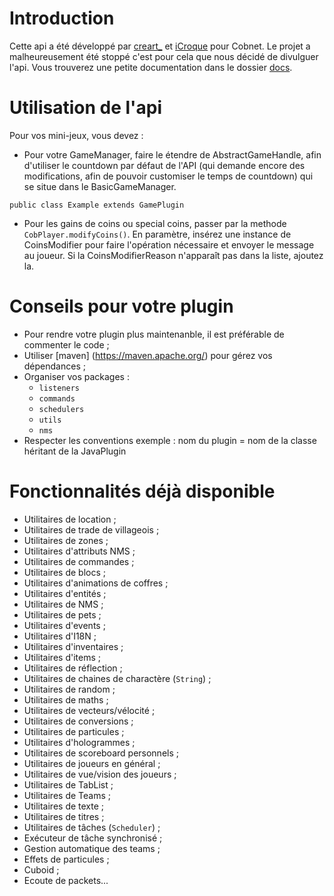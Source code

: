 Introduction
============
Cette api a été développé par [creart_](https://twitter.com/DevCreart) et [iCroque](https://twitter.com/iCroque_com) pour Cobnet. Le projet a malheureusement été stoppé c'est pour cela que nous décidé de divulguer l'api. Vous trouverez une petite documentation dans le dossier [docs](https://github.com/remicaumette/cobnetapi/tree/master/docs).

Utilisation de l'api
====================

Pour vos mini-jeux, vous devez :

* Pour votre GameManager, faire le étendre de AbstractGameHandle, afin d'utiliser le countdown par défaut de l'API (qui demande encore des modifications, afin de pouvoir customiser le temps de countdown) qui se situe dans le BasicGameManager.

```
public class Example extends GamePlugin

```

* Pour les gains de coins ou special coins, passer par la methode ```CobPlayer.modifyCoins()```. En paramètre, insérez une instance de CoinsModifier pour faire l'opération nécessaire et envoyer le message au joueur. Si la CoinsModifierReason n'apparaît pas dans la liste, ajoutez la.

Conseils pour votre plugin
==========================

* Pour rendre votre plugin plus maintenanble, il est préférable de commenter le code ;
* Utiliser [maven] (https://maven.apache.org/) pour gérez vos dépendances ;
* Organiser vos packages :
	* ```listeners``` 
	* ```commands```
	* ```schedulers```
	* ```utils```
	* ```nms```
* Respecter les conventions exemple : nom du plugin = nom de la classe héritant de la JavaPlugin

Fonctionnalités déjà disponible
===============================
 
* Utilitaires de location ;
* Utilitaires de trade de villageois ;
* Utilitaires de zones ;
* Utilitaires d'attributs NMS ;
* Utilitaires de commandes ;
* Utilitaires de blocs ;
* Utilitaires d'animations de coffres ;
* Utilitaires d'entités ;
* Utilitaires de NMS ;
* Utilitaires de pets ;
* Utilitaires d'events ;
* Utilitaires d'I18N ;
* Utilitaires d'inventaires ;
* Utilitaires d'items ;
* Utilitaires de réflection ;
* Utilitaires de chaines de charactère (```String```) ;
* Utilitaires de random ;
* Utilitaires de maths ;
* Utilitaires de vecteurs/vélocité ;
* Utilitaires de conversions ;
* Utilitaires de particules ;
* Utilitaires d'hologrammes ;
* Utilitaires de scoreboard personnels ;
* Utilitaires de joueurs en général ;
* Utilitaires de vue/vision des joueurs ;
* Utilitaires de TabList ;
* Utilitaires de Teams ;
* Utilitaires de texte ;
* Utilitaires de titres ;
* Utilitaires de tâches (```Scheduler```) ;
* Exécuteur de tâche synchronisé ;
* Gestion automatique des teams ;
* Effets de particules ;
* Cuboid ;
* Ecoute de packets...

